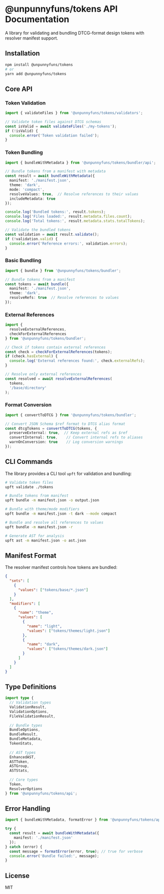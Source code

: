 # @unpunnyfuns/tokens API Documentation

A library for validating and bundling DTCG-format design tokens with resolver manifest support.

## Installation

```bash
npm install @unpunnyfuns/tokens
# or
yarn add @unpunnyfuns/tokens
```

## Core API

### Token Validation

```typescript
import { validateFiles } from '@unpunnyfuns/tokens/validators';

// Validate token files against DTCG schemas
const isValid = await validateFiles('./my-tokens');
if (!isValid) {
  console.error('Token validation failed');
}
```

### Token Bundling

```typescript
import { bundleWithMetadata } from '@unpunnyfuns/tokens/bundler/api';

// Bundle tokens from a manifest with metadata
const result = await bundleWithMetadata({
  manifest: './manifest.json',
  theme: 'dark',
  mode: 'compact',
  resolveValues: true,  // Resolve references to their values
  includeMetadata: true
});

console.log('Bundled tokens:', result.tokens);
console.log('Files loaded:', result.metadata.files.count);
console.log('Total tokens:', result.metadata.stats.totalTokens);

// Validate the bundled tokens
const validation = await result.validate();
if (!validation.valid) {
  console.error('Reference errors:', validation.errors);
}
```

### Basic Bundling

```typescript
import { bundle } from '@unpunnyfuns/tokens/bundler';

// Bundle tokens from a manifest
const tokens = await bundle({
  manifest: './manifest.json',
  theme: 'dark',
  resolveRefs: true  // Resolve references to values
});
```

### External References

```typescript
import { 
  resolveExternalReferences, 
  checkForExternalReferences 
} from '@unpunnyfuns/tokens/bundler';

// Check if tokens contain external references
const check = checkForExternalReferences(tokens);
if (check.hasExternal) {
  console.log('External references found:', check.externalRefs);
}

// Resolve only external references
const resolved = await resolveExternalReferences(
  tokens,
  '/base/directory'
);
```

### Format Conversion

```typescript
import { convertToDTCG } from '@unpunnyfuns/tokens/bundler';

// Convert JSON Schema $ref format to DTCG alias format
const dtcgTokens = convertToDTCG(tokens, {
  preserveExternal: true,  // Keep external refs as $ref
  convertInternal: true,    // Convert internal refs to aliases
  warnOnConversion: true    // Log conversion warnings
});
```

## CLI Commands

The library provides a CLI tool `upft` for validation and bundling:

```bash
# Validate token files
upft validate ./tokens

# Bundle tokens from manifest
upft bundle -m manifest.json -o output.json

# Bundle with theme/mode modifiers
upft bundle -m manifest.json -t dark --mode compact

# Bundle and resolve all references to values
upft bundle -m manifest.json -r

# Generate AST for analysis
upft ast -m manifest.json -o ast.json
```

## Manifest Format

The resolver manifest controls how tokens are bundled:

```json
{
  "sets": [
    {
      "values": ["tokens/base/*.json"]
    }
  ],
  "modifiers": [
    {
      "name": "theme",
      "values": [
        {
          "name": "light",
          "values": ["tokens/themes/light.json"]
        },
        {
          "name": "dark",
          "values": ["tokens/themes/dark.json"]
        }
      ]
    }
  ]
}
```

## Type Definitions

```typescript
import type {
  // Validation types
  ValidationResult,
  ValidationOptions,
  FileValidationResult,
  
  // Bundle types
  BundleOptions,
  BundleResult,
  BundleMetadata,
  TokenStats,
  
  // AST types
  EnhancedAST,
  ASTToken,
  ASTGroup,
  ASTStats,
  
  // Core types
  Token,
  ResolverOptions
} from '@unpunnyfuns/tokens/api';
```

## Error Handling

```typescript
import { bundleWithMetadata, formatError } from '@unpunnyfuns/tokens/api';

try {
  const result = await bundleWithMetadata({
    manifest: './manifest.json'
  });
} catch (error) {
  const message = formatError(error, true); // true for verbose
  console.error('Bundle failed:', message);
}
```

## License

MIT